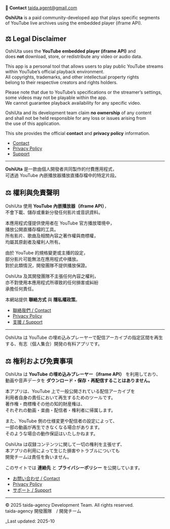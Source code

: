 📩 <strong>Contact</strong>
<a href="mailto:taida.agent&#64;gmail.com">taida.agent&#64;gmail.com</a>

**OshiUta** is a paid community-developed app that plays specific segments of YouTube live archives using the embedded player (iframe API).  

## ⚖️ Legal Disclaimer

OshiUta uses the **YouTube embedded player (iframe API)** and  
does **not** download, store, or redistribute any video or audio data.

This app is a personal tool that allows users to play public YouTube streams  
within YouTube’s official playback environment.  
All copyrights, trademarks, and other intellectual property rights  
belong to their respective creators and rights holders.

Please note that due to YouTube’s specifications or the streamer’s settings,  
some videos may not be playable within the app.  
We cannot guarantee playback availability for any specific video.

OshiUta and its development team claim **no ownership** of any content  
and shall not be held responsible for any loss or issues arising from  
the use of this application.

This site provides the official **contact** and **privacy policy** information.

- [Contact](contact.md)
- [Privacy Policy](privacy.md)
- [Support](support.md)

---



**OshiUta** 是一款由個人開發者共同製作的付費應用程式，  
可透過 YouTube 內嵌播放器播放直播存檔中的特定片段。  

## ⚖️ 權利與免責聲明

OshiUta 使用 **YouTube 內嵌播放器（iframe API）**，  
不會下載、儲存或重新分發任何影片或音訊資料。

本應用程式僅提供使用者在 YouTube 官方播放環境中，  
播放公開直播存檔的工具。  
所有影片、歌曲及相關內容之著作權與商標權，  
均屬其原創者及權利人所有。

由於 YouTube 的規格變更或主播的設定，  
部分影片可能無法在應用程式中播放。  
對於此類情況，開發團隊不提供播放保證。

OshiUta 及其開發團隊不主張任何內容之權利，  
亦不對使用本應用程式所導致的任何損害或糾紛  
承擔任何責任。

本網站提供 **聯絡方式** 與 **隱私權政策**。

- [聯絡我們 / Contact](contact.md)
- [Privacy Policy](privacy.md)
- [支援 / Support](support.md)

---

OshiUta は YouTube の埋め込みプレーヤーで配信アーカイブの指定区間を再生する、有志（個人集合）開発の有料アプリです。  

## ⚖️ 権利および免責事項

OshiUta は **YouTube の埋め込みプレーヤー（iframe API）** を利用しており、  
動画や音声データを **ダウンロード・保存・再配信することはありません。**

本アプリは、YouTube 上で一般公開されている配信アーカイブを  
利用者自身の責任において再生するためのツールです。  
著作権・商標権その他の知的財産権は、  
それぞれの動画・楽曲・配信者・権利者に帰属します。

また、YouTube 側の仕様変更や配信者の設定によって、  
一部の動画が再生できなくなる場合があります。  
そのような場合の動作保証はいたしかねます。

OshiUta は収録コンテンツに関して一切の権利を主張せず、  
本アプリの利用によって生じた損害やトラブルについても  
開発チームは責任を負いません。

このサイトでは **連絡先** と **プライバシーポリシー** を公開しています。

- [お問い合わせ / Contact](contact.md)
- [Privacy Policy](privacy.md)
- [サポート / Support](support.md)

---

© 2025 taida-agency Development Team. All rights reserved.  
taida-agency 開發團隊　/ 開発チーム 

_Last updated: 2025-10
